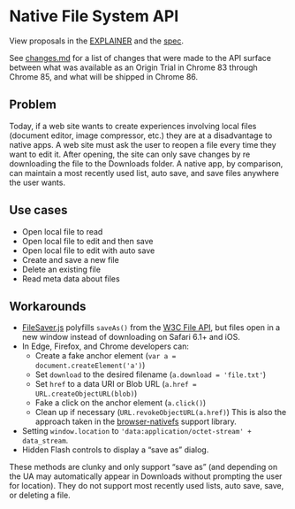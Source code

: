 # Native File System API
View proposals in the [EXPLAINER](EXPLAINER.md) and the [spec](https://wicg.github.io/native-file-system/).

See [changes.md](changes.md) for a list of changes that were made to the API surface between what was available as an Origin Trial in Chrome 83 through Chrome 85, and what will be shipped in Chrome 86.

## Problem
Today, if a web site wants to create experiences involving local files (document editor, image compressor, etc.) they are at a disadvantage to native apps. A web site must ask the user to reopen a file every time they want to edit it. After opening, the site can only save changes by re downloading the file to the Downloads folder. A native app, by comparison, can maintain a most recently used list, auto save, and save files anywhere the user wants.

## Use cases
- Open local file to read
- Open local file to edit and then save
- Open local file to edit with auto save
- Create and save a new file
- Delete an existing file
- Read meta data about files

## Workarounds
- [FileSaver.js](https://github.com/eligrey/FileSaver.js/) polyfills `saveAs()` from the [W3C File API](https://www.w3.org/TR/FileAPI/), but files open in a new window instead of downloading on Safari 6.1+ and iOS.
- In Edge, Firefox, and Chrome developers can:
	- Create a fake anchor element (`var a = document.createElement('a')`)
	- Set `download` to the desired filename (`a.download = 'file.txt'`)
	- Set `href` to a data URI or Blob URL (`a.href = URL.createObjectURL(blob)`)
	- Fake a click on the anchor element (`a.click()`)
	- Clean up if necessary (`URL.revokeObjectURL(a.href)`)
  This is also the approach taken in the
  [browser-nativefs](https://github.com/GoogleChromeLabs/browser-nativefs)
  support library.
- Setting `window.location` to `'data:application/octet-stream' + data_stream`.
- Hidden Flash controls to display a “save as” dialog.

These methods are clunky and only support “save as” (and depending on the UA may automatically appear in Downloads without prompting the user for location). They do not support most recently used lists, auto save, save, or deleting a file.
